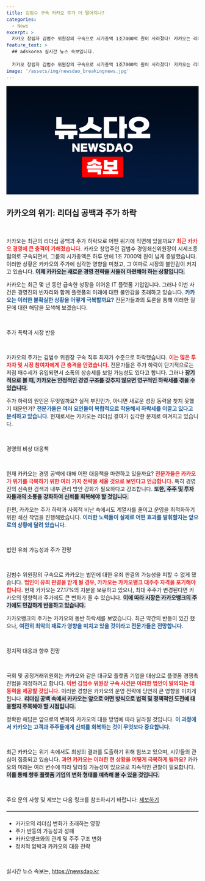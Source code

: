 ```yaml
---
title: 김범수 구속 카카오 주가 더 떨어지나?
categories:
  - News
excerpt: >
  카카오 창립자 김범수 위원장의 구속으로 시가총액 1조7000억 원이 사라졌다! 카카오는 리더십 공백과 주가 하락 속에서 어떻게 대응할까? 경제 전문가와 함께 깊이 있는 분석을 들어보세요.
feature_text: >
  ## adskorea 실시간 뉴스 속보입니다.

  카카오 창립자 김범수 위원장의 구속으로 시가총액 1조7000억 원이 사라졌다! 카카오는 리더십 공백과 주가 하락 속에서 어떻게 대응할까? 경제 전문가와 함께 깊이 있는 분석을 들어보세요.
image: '/assets/img/newsdao_breakingnews.jpg'
---
```


<p><img src="/assets/img/newsdao_breakingnews.jpg" alt="adskorea 속보" /></p>

<h2 data-ke-size="size26">카카오의 위기: 리더십 공백과 주가 하락</h2>

<p data-ke-size="size16">&nbsp;</p>

<p>카카오는 최근의 리더십 공백과 주가 하락으로 어떤 위기에 직면해 있을까요? <b><span style="color: #ee2323;">최근 카카오 경영에 큰 충격이 가해졌습니다.</span></b> 카카오 창업주인 김범수 경영쇄신위원장이 시세조종 혐의로 구속되면서, 그룹의 시가총액은 하루 만에 1조 7000억 원이 넘게 증발했습니다. 이러한 상황은 카카오의 주가에 심각한 영향을 미쳤고, 그 여파로 시장의 불안감이 커지고 있습니다. <b><span style="background-color: #21538527;">이제 카카오는 새로운 경영 전략을 서둘러 마련해야 하는 상황입니다.</span></b></p>

<p>카카오는 최근 몇 년 동안 급속한 성장을 이어온 IT 플랫폼 기업입니다. 그러나 이번 사건은 경영진의 빈자리와 함께 플랫폼의 미래에 대한 불안감을 초래하고 있습니다. <b><span style="color: #1a5490;">카카오는 이러한 불확실한 상황을 어떻게 극복할까요?</span></b> 전문가들과의 토론을 통해 이러한 질문에 대한 해답을 모색해 보겠습니다.</p>

<p data-ke-size="size16">&nbsp;</p>

<p>주가 폭락과 시장 반응</p>

<p data-ke-size="size16">&nbsp;</p>

<p>카카오의 주가는 김범수 위원장 구속 직후 최저가 수준으로 하락했습니다. <b><span style="color: #ee2323;">이는 많은 투자자 및 시장 참여자에게 큰 충격을 안겼습니다.</span></b> 전문가들은 주가 하락이 단기적으로는 저점 매수세가 유입되면서 소폭의 상승세를 보일 가능성도 있다고 합니다. 그러나 <b><span style="background-color: #21538527;">장기적으로 볼 때, 카카오는 안정적인 경영 구조를 갖추지 않으면 영구적인 하락세를 겪을 수 있습니다.</span></b></p>

<p>주가 하락의 원인은 무엇일까요? 실적 부진인가, 아니면 새로운 성장 동력을 찾지 못했기 때문인가? <b><span style="color: #1a5490;">전문가들은 여러 요인들이 복합적으로 작용해서 하락세를 이끌고 있다고 분석하고 있습니다.</span></b> 현재로서는 카카오는 리더십 결여가 심각한 문제로 여겨지고 있습니다.</p>

<p data-ke-size="size16">&nbsp;</p>

<p>경영의 비상 대응책</p>

<p data-ke-size="size16">&nbsp;</p>

<p>현재 카카오는 경영 공백에 대해 어떤 대응책을 마련하고 있을까요? <b><span style="color: #ee2323;">전문가들은 카카오가 위기를 극복하기 위한 여러 가지 전략을 세울 것으로 보인다고 언급합니다.</span></b> 특히 경영진의 신속한 검색과 내부 관리 방안 강화가 필요하다고 강조합니다. <b><span style="background-color: #21538527;">또한, 주주 및 투자자들과의 소통을 강화하여 신뢰를 회복해야 할 것입니다.</span></b></p>

<p>한편, 카카오는 주가 하락과 사회적 비난 속에서도 계열사를 줄이고 운영을 최적화하기 위한 쇄신 작업을 진행해왔습니다. <b><span style="color: #1a5490;">이러한 노력들이 실제로 어떤 효과를 발휘할지는 앞으로의 상황에 달려 있습니다.</span></b></p>

<p data-ke-size="size16">&nbsp;</p>

<p>법인 유죄 가능성과 주가 전망</p>

<p data-ke-size="size16">&nbsp;</p>

<p>김범수 위원장의 구속으로 카카오는 법인에 대한 유죄 판결의 가능성을 피할 수 없게 됐습니다. <b><span style="color: #ee2323;">법인이 유죄 판결을 받게 될 경우, 카카오는 카카오뱅크 대주주 자격을 포기해야 합니다.</span></b> 현재 카카오는 27.17%의 지분을 보유하고 있으나, 최대 주주가 변경된다면 카카오의 영향력과 주가에도 큰 변화가 올 수 있습니다. <b><span style="background-color: #21538527;">이에 따라 시장은 카카오뱅크의 주가에도 민감하게 반응하고 있습니다.</span></b></p>

<p>카카오뱅크의 주가는 카카오와 동반 하락세를 보였습니다. 최근 약간의 반등이 있긴 했으나, <b><span style="color: #1a5490;">여전히 최악의 재료가 영향을 미치고 있을 것이라고 전문가들은 전망합니다.</span></b></p>

<p data-ke-size="size16">&nbsp;</p>

<p>정치적 대응과 향후 전망</p>

<p data-ke-size="size16">&nbsp;</p>

<p>국회 및 공정거래위원회는 카카오와 같은 대규모 플랫폼 기업을 대상으로 플랫폼 경쟁촉진법을 제정하려고 합니다. <b><span style="color: #ee2323;">이번 김범수 위원장 구속 사건은 이러한 법안이 발의되는 데 동력을 제공할 것입니다.</span></b> 이러한 경향은 카카오의 운영 전략에 당연히 큰 영향을 미치게 됩니다. <b><span style="background-color: #21538527;">리더십 공백 속에서 카카오는 앞으로 어떤 방식으로 법적 및 정책적인 도전에 대응할지 주목해야 할 시점입니다.</span></b></p>

<p>정확한 해답은 앞으로의 변화와 카카오의 대응 방법에 따라 달라질 것입니다. <b><span style="color: #1a5490;">이 과정에서 카카오는 고객과 주주들에게 신뢰를 회복하는 것이 무엇보다 중요합니다.</span></b></p>

<p data-ke-size="size16">&nbsp;</p>

<p>최근 카카오는 위기 속에서도 최상의 결과를 도출하기 위해 힘쓰고 있으며, 시민들의 관심이 집중되고 있습니다. <b><span style="color: #ee2323;">과연 카카오는 이러한 현 상황을 어떻게 극복하게 될까요?</span></b> 카카오의 미래는 여러 변수에 따라 달라질 가능성이 있으므로 지속적인 관찰이 필요합니다. <b><span style="background-color: #21538527;">이를 통해 향후 플랫폼 기업의 변화 형태를 예측해 볼 수 있을 것입니다.</span></b></p>

<p data-ke-size="size16">&nbsp;</p>

<p>주요 문의 사항 및 제보는 다음 링크를 참조하시기 바랍니다: <a href="https://url.kr/9pghjn">제보하기</a></p>

<hr style="border: none; border-top: 1px solid #ccc; margin: 20px 0;">

<ul>
    <li>카카오의 리더십 변화가 초래하는 영향</li>
    <li>주가 반등의 가능성과 성패</li>
    <li>카카오뱅크와의 관계 및 주주 구조 변화</li>
    <li>정치적 압박과 카카오의 대응 전략</li>
</ul>

<p data-ke-size="size16">&nbsp;</p>
실시간 뉴스 속보는, <a href="https://newsdao.kr" rel="dofollow">https://newsdao.kr</a>


